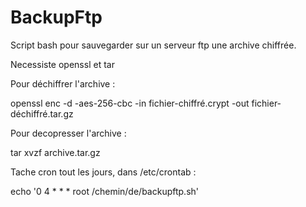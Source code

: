 # BackupFtp
Script bash pour sauvegarder sur un serveur ftp une archive chiffrée.

Necessiste openssl et tar

Pour déchiffrer l'archive :

openssl enc -d -aes-256-cbc -in fichier-chiffré.crypt -out fichier-déchiffré.tar.gz


Pour decopresser l'archive :

tar xvzf archive.tar.gz 

Tache cron tout les jours, dans /etc/crontab :

echo '0 4  * *  * root /chemin/de/backupftp.sh'
